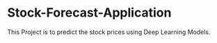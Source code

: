 # Stock-Forecast-Application
This Project is to predict the stock prices using Deep Learning Models.
